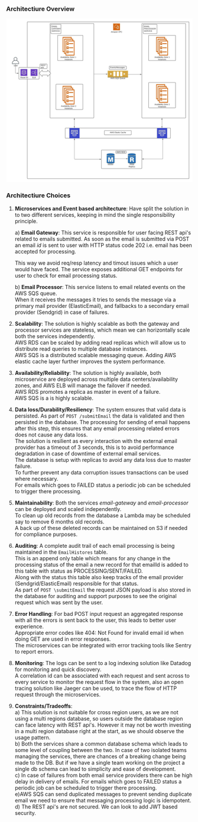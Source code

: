 ### Architectiure Overview  

![Architecture Diagram](architecture.jpeg)
### Architectiure Choices


1. **Microservices and Event based architecture**: Have split the solution in to two different services, keeping in mind the single responsibility principle. 
   
   a) **Email Gateway**: This service is responsible for user facing REST api's related to emails submitted. As soon as the email is submitted via POST an email *id* is sent to user with HTTP status code 202 i.e. email has been accepted for processing.

   This way we avoid req/resp latency and timout issues which a user would have faced. The service exposes additional GET endpoints for user to check for email processing status. 

   b) **Email Processor**: This service listens to email related events on the AWS SQS queue.  
   When it receives the messages it tries to sends the message via a primary mail provider (ElasticEmail), and fallbacks to a secondary email provider (Sendgrid) in case of failures.  

2. **Scalability**: The solution is highly scalable as both the gateway and processor services are stateless, which mean we can horizontally scale both the services independently.    
AWS RDS can be scaled by adding read replicas which will allow us to distribute read queries to multiple database instances.  
AWS SQS is a distributed scalable messaging queue.
Adding AWS elastic cache layer further improves the system performance.

1. **Availability/Reliability**: The solution is highly available, both microservice are deployed across multiple data centers/availability zones, and AWS ELB will manage the failover if needed.  
AWS RDS promotes a replica as master in event of a failure.  
AWS SQS is a is highly scalable.  
   

2. **Data loss/Durability/Resiliency**: The system ensures that valid data is persisted. As part of `POST /submitEmail`  the data is validated and then persisted in the database. The processing for sending of email happens after this step, this ensures that any email processing related errors does not cause any data loss.    
The solution is resilient as every interaction with the external email provider has a timeout of 3 seconds, this is to avoid performance degradation in case of downtime of external email services.  
The database is setup with replicas to avoid any data loss due to master failure.   
To further prevent any data corruption issues transactions can be used where necessary.  
For emails which goes to FAILED status a periodic job can be scheduled to trigger there processing.  

1. **Maintainability**: Both the services *email-gateway* and *email-processor* can be deployed and scaled independently.  
   To clean up old records from the database a Lambda may be scheduled say to remove 6 months old records.  
   A back up of these deleted records can be maintained on S3 if needed for compliance purposes.

2. **Auditing**: A complete audit trail of each email processing is being maintained in the ``EmailHistores`` table.   
   This is an append only table which means for any change in the processing status of the email a new record for that emailId is added to this table with status as PROCESSING/SENT/FAILED.  
   Along with the status this table also keep tracks of the email provider (Sendgrid/ElasticEmail) responsible for that status.  
   As part of `POST \submitEmail` the request JSON payload is also stored in the database for auditing and support purposes to see the original request which was sent by the user.   

6. **Error Handling**: For bad POST input request an aggregated response with all the errors is sent back to the user, this leads to better user experience.  
   Appropriate error codes like 404: Not Found for invalid email id when doing GET are used in error responses.  
   The microservices can be integrated with error tracking tools like Sentry to report errors.  

7. **Monitoring**: The logs can be sent to a log indexing solution like Datadog for monitoring and quick discovery.  
   A correlation id can be associated with each request and sent across to every service to monitor the request flow in the system, also an open tracing solution like Jaeger can be used, to trace the flow of HTTP request through the microservices.  

8. **Constraints/Tradeoffs**:  
   a) This solution is not suitable for cross region users, as we are not using a multi regions database, so users outside the database region can face latency with REST api's. However it may not be worth investing in a multi region database right at the start, as we should observe the usage pattern.   
   b) Both the services share a common database schema which leads to some level of coupling between the two. In case of two isolated teams managing the services, there are chances of a breaking change being made to the DB. But if we have a single team working on the project a single db schema can lead to simplicity and ease of development.    
   c) In case of failures from both email service providers there can be high delay in delivery of emails. For emails which goes to FAILED status a periodic job can be scheduled to trigger there processing.  
   e)AWS SQS can send duplicated messages to prevent sending duplicate email we need to ensure that messaging processing logic is idempotent.  
   d) The REST api's are not secured. We can look to add JWT based security.   




     
